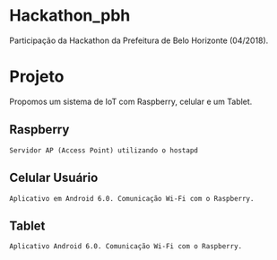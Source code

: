 # Hackathon_pbh
Participação da Hackathon da Prefeitura de Belo Horizonte (04/2018).
# Projeto
Propomos um sistema de IoT com Raspberry, celular e um Tablet.
## Raspberry 
    Servidor AP (Access Point) utilizando o hostapd
## Celular Usuário
    Aplicativo em Android 6.0. Comunicação Wi-Fi com o Raspberry.
## Tablet
    Aplicativo Android 6.0. Comunicação Wi-Fi com o Raspberry.
